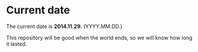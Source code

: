 # Current date

The current date is **2014.11.29.** (YYYY.MM.DD.)

This repository will be good when the world ends, so we will know how long it lasted.